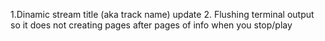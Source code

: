 1.Dinamic stream title (aka track name) update
2. Flushing terminal output so it does not creating pages after pages of info when you stop/play

   
